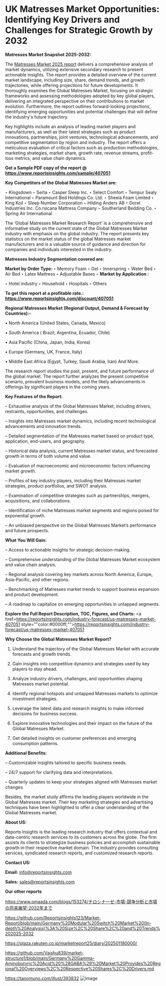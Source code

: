 # UK Matresses Market Opportunities: Identifying Key Drivers and Challenges for Strategic Growth by 2032

<strong>Matresses Market Snapshot 2025-2032:</strong>

The <a href=https://www.reportsinsights.com/sample/407051>Matresses Market 2025 report</a> delivers a comprehensive analysis of market dynamics, utilizing extensive secondary research to present actionable insights. The report provides a detailed overview of the current market landscape, including size, share, demand trends, and growth trajectories, while offering projections for future developments. It thoroughly examines the Global Matresses Market, focusing on strategic frameworks and assessing methodologies adopted by key global players, delivering an integrated perspective on their contributions to market evolution. Furthermore, the report outlines forward-looking projections, identifying emerging opportunities and potential challenges that will define the industry's future trajectory.

Key highlights include an analysis of leading market players and manufacturers, as well as their latest strategies such as product innovations, partnerships, joint ventures, technological advancements, and competitive segmentation by region and industry. The report offers a meticulous evaluation of critical factors such as production methodologies, marketing strategies, market share, growth rate, revenue streams, profit-loss metrics, and value chain dynamics.

<strong>Get a Sample PDF copy of the report @ <a href=https://www.reportsinsights.com/sample/407051 style=color:#0000ff;>https://www.reportsinsights.com/sample/407051</a></strong>

<strong>Key Competitors of the Global Matresses Market are:</strong>

‣ Kingsdown
‣ Serta
‣ Casper Sleep Inc.
‣ Select Comfort
‣ Tempur Sealy International
‣ Paramount Bed Holdings Co. Ltd.
‣ Sheela Foam Limited
‣ King Koil
‣ Sleep Number Corporation
‣ Hilding Anders AB
‣ Dorel Industries Inc. Co.rsicana Mattress Company
‣ Southerland Bedding Co.
‣ Spring Air International

The ‘Global Matresses Market Research Report’ is a comprehensive and informative study on the current state of the Global Matresses Market industry with emphasis on the global industry. The report presents key statistics on the market status of the global Matresses market manufacturers and is a valuable source of guidance and direction for companies and individuals interested in the industry.

<strong>Matresses Industry Segmentation covered are:</strong>

<strong>Market by Order Type: </strong>
‣ Memory Foam
‣ Gel
‣ Innerspring
‣ Water Bed
‣ Air Bed
‣ Latex Mattress
‣ Adjustable Bases
‣ 
<strong>Market by Application :</strong>

‣ Hotel industry
‣ Household
‣ Hospitals
‣ Others

<strong>To get this report at a profitable rate.: <a href=https://www.reportsinsights.com/discount/407051 style=color:#0000ff;>https://www.reportsinsights.com/discount/407051</a></strong>

<strong>Regional Matresses Market (Regional Output, Demand &amp; Forecast by Countries):-</strong>

• North America (United States, Canada, Mexico)

• South America ( Brazil, Argentina, Ecuador, Chile)

• Asia Pacific (China, Japan, India, Korea)

• Europe (Germany, UK, France, Italy)

• Middle East Africa (Egypt, Turkey, Saudi Arabia, Iran) And More.

The research report studies the past, present, and future performance of the global market. The report further analyzes the present competitive scenario, prevalent business models, and the likely advancements in offerings by significant players in the coming years.

<strong>Key Features of the Report:</strong>

– Exhaustive analysis of the Global Matresses Market, including drivers, restraints, opportunities, and challenges.

– Insights into Matresses market dynamics, including recent technological advancements and innovation trends.

– Detailed segmentation of the Matresses market based on product type, application, end-users, and geography.

– Historical data analysis, current Matresses market status, and forecasted growth in terms of both volume and value.

– Evaluation of macroeconomic and microeconomic factors influencing market growth.

– Profiles of key industry players, including their Matresses market strategies, product portfolios, and SWOT analysis.

– Examination of competitive strategies such as partnerships, mergers, acquisitions, and collaborations.

– Identification of niche Matresses market segments and regions poised for exponential growth.

– An unbiased perspective on the Global Matresses Market’s performance and future prospects.

<strong>What You Will Gain:</strong>

– Access to actionable insights for strategic decision-making.

– Comprehensive understanding of the Global Matresses Market ecosystem and value chain analysis.

– Regional analysis covering key markets across North America, Europe, Asia-Pacific, and other regions.

– Benchmarking of Matresses market trends to support business expansion and product development.

– A roadmap to capitalize on emerging opportunities in untapped segments.

<strong>Explore the Full Report Description, TOC, Figures, and Charts:</strong>
<a href=https://reportsinsights.com/industry-forecast/us-matresses-market-407051 style=""color:#0000ff;"">https://reportsinsights.com/industry-forecast/us-matresses-market-407051</a>

<strong>Why Choose the Global Matresses Market Report?</strong>

1. Understand the trajectory of the Global Matresses Market with accurate forecasts and growth trends.

2. Gain insights into competitive dynamics and strategies used by key players to stay ahead.

3. Analyze industry drivers, challenges, and opportunities shaping Matresses market potential.

4. Identify regional hotspots and untapped Matresses markets to optimize investment strategies.

5. Leverage the latest data and research insights to make informed decisions for business success.

6. Explore innovative technologies and their impact on the future of the Global Matresses Market.

7. Get detailed insights on customer preferences and emerging consumption patterns.

<strong>Additional Benefits:</strong>

– Customizable insights tailored to specific business needs.

– 24/7 support for clarifying data and interpretations.

– Quarterly updates to keep your strategies aligned with Matresses market changes.

Besides, the market study affirms the leading players worldwide in the Global Matresses market. Their key marketing strategies and advertising techniques have been highlighted to offer a clear understanding of the Global Matresses market.

<strong><strong>About US</strong>:</strong>

Reports Insights is the leading research industry that offers contextual and data-centric research services to its customers across the globe. The firm assists its clients to strategize business policies and accomplish sustainable growth in their respective market domain. The industry provides consulting services, syndicated research reports, and customized research reports.

<strong>Contact US:</strong>

<p class=><b>Email:</b> <a href=mailto:info@reportsinsights.com>info@reportsinsights.com</a></p>
<p class=><b>Sales:</b> <a href=mailto:sales@reportsinsights.com>sales@reportsinsights.com</a></p>

<strong>Our other reports</strong>

<a href=https://www.omaada.com/blogs/153274/チロシナーゼ-市場-競争分析と市場の将来展望-2032年まで>https://www.omaada.com/blogs/153274/チロシナーゼ-市場-競争分析と市場の将来展望-2032年まで</a>

<a href=https://github.com/Reportsinsights123/Market-Report/blob/main/Germany%20Modular%20Switch%20Market%20(In-depth%20Analysis)%3A%20Size%2C%20Share%2C%20and%20Trends%202025-2032>https://github.com/Reportsinsights123/Market-Report/blob/main/Germany%20Modular%20Switch%20Market%20(In-depth%20Analysis)%3A%20Size%2C%20Share%2C%20and%20Trends%202025-2032</a>

<a href=https://plaza.rakuten.co.jp/marketreport25/diary/202501180000/>https://plaza.rakuten.co.jp/marketreport25/diary/202501180000/</a>

<a href=https://github.com/Vaishu839/market-structure1/blob/main/Germany%20Gamma-Aminobutyric%20Acid%20%28GABA%29%20Market%20Provides%20Regional%20Overviews%2C%20Respective%20Shares%2C%20Drivers.md>https://github.com/Vaishu839/market-structure1/blob/main/Germany%20Gamma-Aminobutyric%20Acid%20%28GABA%29%20Market%20Provides%20Regional%20Overviews%2C%20Respective%20Shares%2C%20Drivers.md</a>

<a href=https://tanomuno.com/illust/393832>https://tanomuno.com/illust/393832</a>
![image](https://github.com/user-attachments/assets/6792f242-429e-4683-8f51-6f0918ae1835)
